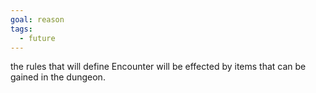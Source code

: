 ```yaml
---
goal: reason
tags:
  - future
---
```


the rules that will define Encounter will be effected by items that can be gained in the dungeon.